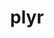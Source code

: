 ---
title: "plyr"
CRAN: "https://CRAN.R-project.org/package=PACKAGE"
github: "https://github.com/repospec"
docs: ""
---